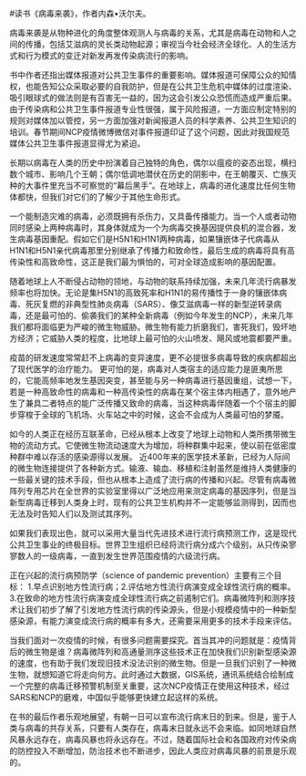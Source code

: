 \#读书《病毒来袭》，作者内森•沃尔夫。

病毒来袭是从物种进化的角度整体观测人与病毒的关系，尤其是病毒在动物和人之间的传播，包括艾滋病的灵长类动物起源；审视当今社会经济全球化、人的生活方式和行为模式的变迁对新发再发传染病流行的影响。

书中作者还指出媒体报道对公共卫生事件的重要影响。媒体报道可保障公众的知情权，也能告知公众采取必要的自我防护，但是在公共卫生危机中媒体的过度渲染、吸引眼球式的做法则是有百害无一益的，因为这会引发公众恐慌而造成严重后果。由于传染病和公共卫生事件报道专业性很强，属于风险报道，一方面应制定特别的规则对媒体加以管控，另一方面加强对新闻报道人员的科学素养、公共卫生知识的培训。春节期间NCP疫情微博微信对事件报道印证了这个问题，因此对我国规范媒体公共卫生事件报道显得尤为紧迫。

长期以病毒在人类的历史中扮演着自己独特的角色，偶尔以瘟疫的姿态出现，横扫数个城市、影响几个王朝；偶尔低调地潜伏在历史的阴影中，在王朝覆灭、亡族灭种的大事件里充当不可察觉的“幕后黑手”。在地球上，病毒的进化速度比任何生物体都快，但我们对它们的了解少于其他生命形式。

一个能制造灾难的病毒，必须既拥有杀伤力，又具备传播能力。当一个人或者动物同时感染上两种病毒时，其身体就成为一个为病毒交换基因提供良机的混合器，发生病毒基因重配。假如它们是H5N1和H1N1两种病毒，如果镶嵌体子代病毒从H1N1和H5N1亲代病毒那里分别继承了传播力和致命性，最后生成的病毒将具有高传染性和高致命性，这正是我们最为惧怕的，可对全球造成影响的基因配置。

随着地球上人不断侵占动物的领地，与动物的联系持续加强，未来几年流行病暴发频率也将加快。无论是集H5N1的高致死率和H1N1的易传播性于一身的镶嵌体病毒、死灰复燃的非典型性肺炎病毒（SARS）、像艾滋病毒一样的新型逆转录病毒，还是最可怕的、偷袭我们的某种全新病毒（例如今年发生的NCP），未来几年我们都将面临更为严峻的微生物威胁。微生物有能力折磨我们，害死我们，毁坏地方经济；它威胁人类的程度，比地球上最可怕的火山喷发、飓风或地震都要严重。

疫苗的研发速度常常赶不上病毒的变异速度，更不必提很多病毒导致的疾病都超出了现代医学的治疗能力。 更可怕的是，病毒对人类宿主的适应能力是匪夷所思的，它能高频率地发生基因突变，甚至能与另一种病毒进行基因重组，试想一下，若是一种高致命性的病毒和一种高传染性的病毒在某个宿主体内相遇了，意外地产生了兼具二者特点的能广泛传播又致命的病毒，当这种病毒伴随着一个个宿主的脚步穿梭于全球的飞机场、火车站之中的时候，这会不会成为人类最可怕的梦魇。

如今的人类正在经历互联革命，已经从根本上改变了地球上动物和人类所携带微生物的流动方式。它使微生物流动速度大为增加，将种群集中起来，使以前在低密度种群中难以存活的感染源得以发展。
近400年来的医学技术革新，已经为人际间的微生物连接提供了各种新方式。输液、输血、移植和注射虽然是维持人类健康的一些最关键的技术手段，但也从根本上造成了流行病的传播和兴起。尽管有病毒微阵列专用芯片在全世界的实验室里得以广泛地应用来测定病毒的基因序列，但是当新型病毒迁移到人类身上时，现有的公共卫生机构并不一定能够监测得到，因而也无法及时告知人们以及测试其序列。

如果我们表现出色，就可以采用大量当代先进技术进行流行病预测工作，这是现代公共卫生事业的终极目标。世界卫生组织已经将流行病分成六个级别，从只传染寥寥数人的一级病毒，一直到发生世界范围疫情的六级流行病。

正在兴起的流行病预防学（science of pandemic prevention）主要有三个目标： 1.早点识别地方性流行病；2.评估地方性流行病演变成全球性流行病的概率。3.在致命的地方性流行病演变成全球性流行病之前遏制它们。病毒微阵列和测序技术让我们初步了解了引发地方性流行病的传染源头，但是小规模疫情中的一种新型感染源，有能力演变成流行病的概率有多大，还需要采用更多的技术手段来评估。

当我们面对一次疫情的时候，有很多问题需要探究。首当其冲的问题就是：疫情背后的微生物是谁？病毒微阵列和高通量测序这些技术正在加快我们识别新型感染源的速度，也有助于我们发现旧技术没法识别的微生物。但是一旦我们识别了一种微生物，就想知道它将走向何方。此时通过大数据，GIS系统，通讯系统结合绘制成一个完整的病毒迁移预警机制至关重要，这次NCP疫情正在使用这种技术，经过SARS和NCP的磨难，中国似乎能够更快建立起这样的系统。

在书的最后作者乐观地展望，有朝一日可以宣布流行病末日的到来。但是，鉴于人类与病毒的共存关系，只要有人类存在，病毒末日就永远不会来临。如同地球自然风暴永远存在，病毒风暴也将永远存在。不过，随着国际社会和各国政府对传染病的防控投入不断增加，防治技术也不断进步，因此人类应对病毒风暴的前景是乐观的。